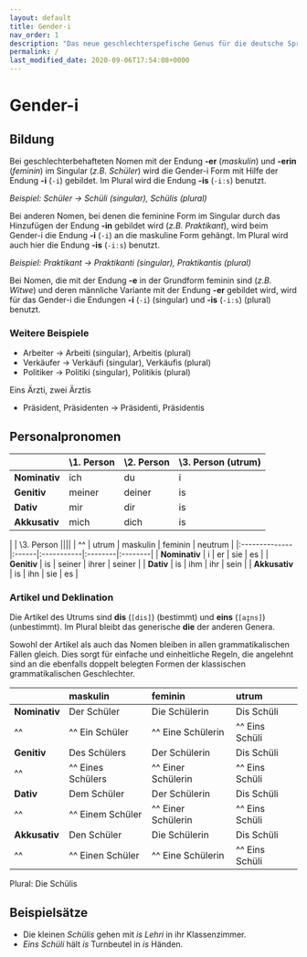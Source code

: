 ```yaml
---
layout: default
title: Gender-i
nav_order: 1
description: "Das neue geschlechterspefische Genus für die deutsche Sprache"
permalink: /
last_modified_date: 2020-09-06T17:54:08+0000
---
```

# Gender-i

## Bildung

Bei geschlechterbehafteten Nomen mit der Endung **-er** (*maskulin*) und **-erin** (*feminin*) im Singular (*z.B. Schüler*) wird die Gender-i Form mit Hilfe der Endung **-i** (`-i`) gebildet. Im Plural wird die Endung **-is** (`-iːs`) benutzt. 

*Beispiel: Schüler -> Schüli (singular), Schülis (plural)*

Bei anderen Nomen, bei denen die feminine Form im Singular durch das Hinzufügen der Endung **-in** gebildet wird (*z.B. Praktikant*), wird beim Gender-i die Endung **-i** (`-i`) an die maskuline Form gehängt. Im Plural wird auch hier die Endung **-is** (`-iːs`) benutzt. 

*Beispiel: Praktikant -> Praktikanti (singular), Praktikantis (plural)*

Bei Nomen, die mit der Endung **-e** in der Grundform feminin sind (*z.B. Witwe*) und deren männliche Variante mit der Endung **-er** gebildet wird, wird für das Gender-i die Endungen **-i** (`-i`) (singular) und **-is** (`-iːs`) (plural) benutzt.

### Weitere Beispiele

- Arbeiter -> Arbeiti (singular), Arbeitis (plural)
- Verkäufer -> Verkäufi (singular), Verkäufis (plural)
- Politiker -> Politiki (singular), Politikis (plural)

Eins Ärzti, zwei Ärztis
- Präsident, Präsidenten -> Präsidenti, Präsidentis

## Personalpronomen

|               | \1. Person | \2. Person | \3. Person (utrum) |
|:--------------|:-----------|:-----------|:-----------|
| **Nominativ** | ich        | du         | i          |
| **Genitiv**   | meiner     | deiner     | is         |
| **Dativ**     | mir        | dir        | is         |
| **Akkusativ** | mich       | dich       | is         |

|               | \3. Person                          ||||
| ^^            | utrum | maskulin   | feminin | neutrum |
|:--------------|:------|:-----------|:--------|:--------|
| **Nominativ** | i     | er         | sie     | es      |
| **Genitiv**   | is    | seiner     | ihrer   | seiner  |
| **Dativ**     | is    | ihm        | ihr     | sein    |
| **Akkusativ** | is    | ihn        | sie     | es      |

### Artikel und Deklination

Die Artikel des Utrums sind **dis** (`[dis]`) (bestimmt) und **eins** (`[aɪ̯ns]`) (unbestimmt). Im Plural bleibt das generische **die** der anderen Genera.

Sowohl der Artikel als auch das Nomen bleiben in allen grammatikalischen Fällen gleich. Dies sorgt für einfache und einheitliche Regeln, die angelehnt sind an die ebenfalls doppelt belegten Formen der klassischen grammatikalischen Geschlechter.

|               | maskulin          | feminin         | utrum      |
|:--------------|:------------------|:----------------|:-----------|
| **Nominativ** | Der Schüler       | Die Schülerin   | Dis Schüli |
| ^^            | ^^ Ein Schüler    | ^^ Eine Schülerin   | ^^ Eins Schüli |
| **Genitiv**   | Des Schülers      | Der Schülerin   | Dis Schüli |
| ^^            | ^^ Eines Schülers | ^^ Einer Schülerin   | ^^ Eins Schüli |
| **Dativ**     | Dem Schüler       | Der Schülerin   | Dis Schüli |
| ^^            | ^^ Einem Schüler  | ^^ Einer Schülerin   | ^^ Eins Schüli |
| **Akkusativ** | Den Schüler       | Die Schülerin   | Dis Schüli |
| ^^            | ^^ Einen Schüler  | ^^ Eine Schülerin   | ^^ Eins Schüli |

Plural: Die Schülis

## Beispielsätze

- Die kleinen *Schülis* gehen mit *is Lehri* in ihr Klassenzimmer. 
- *Eins Schüli* hält *is* Turnbeutel in *is* Händen.